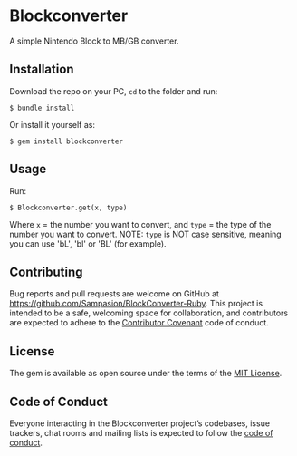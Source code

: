 # Blockconverter

A simple Nintendo Block to MB/GB converter.

## Installation

Download the repo on your PC, `cd` to the folder and run:

    $ bundle install

Or install it yourself as:

    $ gem install blockconverter

## Usage

Run:

    $ Blockconverter.get(x, type)

Where `x` = the number you want to convert, and `type` = the type of the number you want to convert.
NOTE: `type` is NOT case sensitive, meaning you can use 'bL', 'bl' or 'BL' (for example).

## Contributing

Bug reports and pull requests are welcome on GitHub at https://github.com/Sampasion/BlockConverter-Ruby. This project is intended to be a safe, welcoming space for collaboration, and contributors are expected to adhere to the [Contributor Covenant](http://contributor-covenant.org) code of conduct.

## License

The gem is available as open source under the terms of the [MIT License](https://opensource.org/licenses/MIT).

## Code of Conduct

Everyone interacting in the Blockconverter project’s codebases, issue trackers, chat rooms and mailing lists is expected to follow the [code of conduct](https://github.com/Sampasion/BlockConverter-Ruby/blob/master/CODE_OF_CONDUCT.md).
